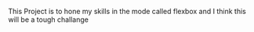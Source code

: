 This Project is to hone my skills in the mode called flexbox and I think this will be a tough challange
